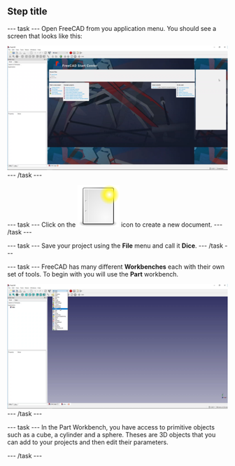 ## Step title

--- task ---
Open FreeCAD from you application menu. You should see a screen that looks like this:

![FreeCAD user inteface](images/freecad-interface.png)
--- /task ---

--- task ---
Click on the ![document-new](images/document-new.png) icon to create a new document.
--- /task ---

--- task ---
Save your project using the **File** menu and call it **Dice**.
--- /task ---

--- task ---
FreeCAD has many different **Workbenches** each with their own set of tools. To begin with you will use the **Part** workbench.

![Part Workbench](images/part-workbench.png)
--- /task ---

--- task ---
In the Part Workbench, you have access to primitive objects such as a cube, a cylinder and a sphere. Theses are 3D objects that you can add to your projects and then edit their parameters.


--- /task ---
